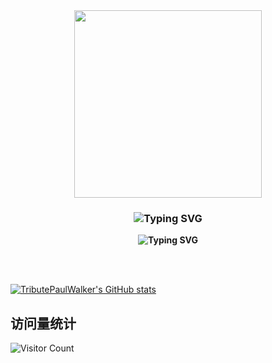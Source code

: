<div align="center">
<img src="https://rishavanand.github.io/static/images/greetings.gif" align="center" style="height:300px;" />
</div>

### **<div align="center"><img src="https://readme-typing-svg.demolab.com?font=Fira+Code&pause=1000&width=435&lines=%E6%88%91%E6%98%AF+Jard1n%2C+%E6%AC%A2%E8%BF%8E%E6%9D%A5%E5%88%B0%E6%88%91%E7%9A%84GitHub" alt="Typing SVG" /></div>**

**<div align="center"><img src="https://readme-typing-svg.demolab.com?font=Fira+Code&pause=1000&width=435&lines=I'm+Jard1n.+Welcome+to+my+GitHub!" alt="Typing SVG" /></div>**

<br/>


<!-- 贪吃蛇代码贡献图 -->
<div align="center"<img src="https://github.com/Jard1n/contribution-snake/github-contribution-grid-snake.svg" />
</div>

<br/>

[![TributePaulWalker's GitHub stats](https://github-readme-stats.vercel.app/api?username=Jard1n&show_icons=true&count_private=true&theme=vue)](https://github.com/Jard1n)

## 访问量统计

![Visitor Count](https://profile-counter.glitch.me/Jard1n/count.svg)
